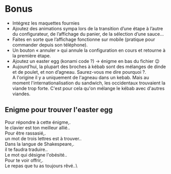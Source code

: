 # Bonus
- Intégrez les maquettes fournies
- Ajoutez des animations sympa lors de la transition d’une étape à l’autre du
configurateur, de l’affichage du panier, de la sélection d’une sauce...
- Faites en sorte que l’affichage fonctionne sur mobile (pratique pour commander depuis
son téléphone).
- Un bouton « annuler » qui annule la configuration en cours et retourne à la première
étape.
- Ajoutez un easter egg (konami code ?) -> énigme en bas du fichier 😉
- Aujourd’hui, la plupart des broches à kébab sont des mélanges de dinde et de poulet,
et non d’agneau. Saurez-vous me dire pourquoi ?.\
A l'origine il y a uniquement de l'agneau dans un kebab. Mais au moment l'internationalisation du sandwich, les occidentaux trouvaient la viande trop forte.
C'est pour cela qu'on mélange le kébab avec d'autres viandes.

## Enigme pour trouver l'easter egg
Pour répondre à cette énigme,.\
le clavier est ton meilleur allié..\
Pour être rassasié,.\
un mot de trois lettres est à trouver..\
Dans la langue de Shakespeare,.\
il te faudra traduire..\
Le mot qui désigne l'obésité..\
Pour te voir offrir,.\
Le repas que tu as toujours rêvé..\
